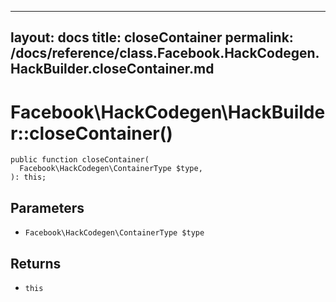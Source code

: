 
***

layout: docs
title: closeContainer
permalink: /docs/reference/class.Facebook.HackCodegen.HackBuilder.closeContainer.md
---







# Facebook\\HackCodegen\\HackBuilder::closeContainer()




``` Hack
public function closeContainer(
  Facebook\HackCodegen\ContainerType $type,
): this;
```




## Parameters




+ ` Facebook\HackCodegen\ContainerType $type `




## Returns




* ` this `
